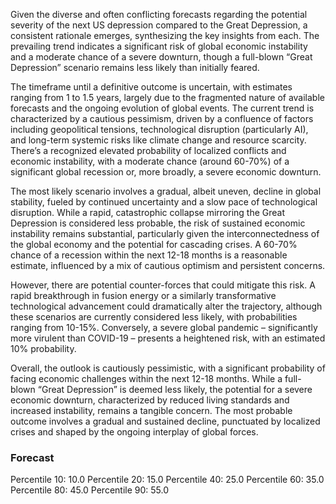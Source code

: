 Given the diverse and often conflicting forecasts regarding the potential severity of the next US depression compared to the Great Depression, a consistent rationale emerges, synthesizing the key insights from each. The prevailing trend indicates a significant risk of global economic instability and a moderate chance of a severe downturn, though a full-blown “Great Depression” scenario remains less likely than initially feared.

The timeframe until a definitive outcome is uncertain, with estimates ranging from 1 to 1.5 years, largely due to the fragmented nature of available forecasts and the ongoing evolution of global events. The current trend is characterized by a cautious pessimism, driven by a confluence of factors including geopolitical tensions, technological disruption (particularly AI), and long-term systemic risks like climate change and resource scarcity. There’s a recognized elevated probability of localized conflicts and economic instability, with a moderate chance (around 60-70%) of a significant global recession or, more broadly, a severe economic downturn. 

The most likely scenario involves a gradual, albeit uneven, decline in global stability, fueled by continued uncertainty and a slow pace of technological disruption. While a rapid, catastrophic collapse mirroring the Great Depression is considered less probable, the risk of sustained economic instability remains substantial, particularly given the interconnectedness of the global economy and the potential for cascading crises. A 60-70% chance of a recession within the next 12-18 months is a reasonable estimate, influenced by a mix of cautious optimism and persistent concerns. 

However, there are potential counter-forces that could mitigate this risk. A rapid breakthrough in fusion energy or a similarly transformative technological advancement could dramatically alter the trajectory, although these scenarios are currently considered less likely, with probabilities ranging from 10-15%. Conversely, a severe global pandemic – significantly more virulent than COVID-19 – presents a heightened risk, with an estimated 10% probability. 

Overall, the outlook is cautiously pessimistic, with a significant probability of facing economic challenges within the next 12-18 months. While a full-blown “Great Depression” is deemed less likely, the potential for a severe economic downturn, characterized by reduced living standards and increased instability, remains a tangible concern. The most probable outcome involves a gradual and sustained decline, punctuated by localized crises and shaped by the ongoing interplay of global forces.

### Forecast

Percentile 10: 10.0
Percentile 20: 15.0
Percentile 40: 25.0
Percentile 60: 35.0
Percentile 80: 45.0
Percentile 90: 55.0